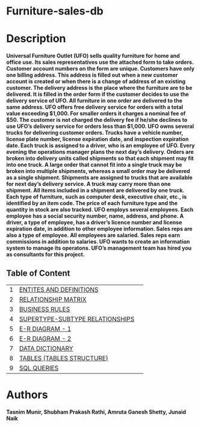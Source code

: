 # Furniture-sales-db
# Description
#### Universal Furniture Outlet (UFO) sells quality furniture for home and office use.  Its sales representatives use the attached form to take orders.  Customer account numbers on the form are unique.  Customers have only one billing address.  This address is filled out when a new customer account is created or when there is a change of address of an existing customer.  The delivery address is the place where the furniture are to be delivered.  It is filled in the order form if the customer decides to use the delivery service of UFO.  All furniture in one order are delivered to the same address.  UFO offers free delivery service for orders with a total value exceeding $1,000.  For smaller orders it charges a nominal fee of $50.  The customer is not charged the delivery fee if he/she declines to use UFO’s delivery service for orders less than $1,000. UFO owns several trucks for delivering customer orders.  Trucks have a vehicle number, license plate number, license expiration date, and inspection expiration date.  Each truck is assigned to a driver, who is an employee of UFO.  Every evening the operations manager plans the next day’s delivery.  Orders are broken into delivery units called shipments so that each shipment may fit into one truck.  A large order that cannot fit into a single truck may be broken into multiple shipments, whereas a small order may be delivered as a single shipment.  Shipments are assigned to trucks that are available for next day’s delivery service.  A truck may carry more than one shipment.  All items included in a shipment are delivered by one truck. Each type of furniture, such as computer desk, executive chair, etc., is identified by an item code.  The price of each furniture type and the quantity in stock are also tracked. UFO employs several employees.  Each employee has a social security number, name, address, and phone.  A driver, a type of employee, has a driver’s licence number and license expiration date, in addition to other employee information.  Sales reps are also a  type of employee.  All employees are salaried.  Sales reps earn commissions in addition to salaries. UFO wants to create an information system to manage its operatons.  UFO’s management team has hired you as consultants for this project.
## Table of Content
||||
|----|-----|-------|
|1|[ENTITES AND DEFINITIONS](https://github.com/tasnimmunir/furniture-sales-db/blob/main/entities_and_definitions)
|2|[RELATIONSHIP MATRIX](https://github.com/tasnimmunir/furniture-sales-db/blob/main/relationship_matrix.png)
|3|[BUSINESS RULES](https://github.com/tasnimmunir/furniture-sales-db/blob/main/business_rules%20%26%20supertype_subtype_relationships)
|4|[SUPERTYPE-SUBTYPE RELATIONSHIPS](https://github.com/tasnimmunir/furniture-sales-db/blob/main/business_rules%20&%20supertype_subtype_relationships)
|5|[E-R DIAGRAM - 1](https://github.com/tasnimmunir/furniture-sales-db/blob/main/ER_diagram1.jpg)
|6|[E-R DIAGRAM - 2](https://github.com/tasnimmunir/furniture-sales-db/blob/main/ER_diagram2.jpg)
|7|[DATA DICTIONARY](https://github.com/tasnimmunir/furniture-sales-db/blob/main/data_dictionary.xlsx)
|8|[TABLES (TABLES STRUCTURE)](https://github.com/tasnimmunir/furniture-sales-db/blob/main/table_structures.sql)
|9|[SQL QUERIES](https://github.com/tasnimmunir/furniture-sales-db/blob/main/sql_query.sql)

# Authors
#### Tasnim Munir, Shubham Prakash Rathi, Amruta Ganesh Shetty, Junaid Naik

